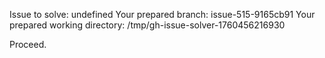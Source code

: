Issue to solve: undefined
Your prepared branch: issue-515-9165cb91
Your prepared working directory: /tmp/gh-issue-solver-1760456216930

Proceed.